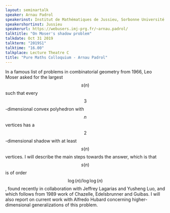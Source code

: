 ```yaml
---
layout: seminartalk
speaker: Arnau Padrol
speakerinst: Institut de Mathématiques de Jussieu, Sorbonne Université
speakershortinst: Jussieu
speakerurl: https://webusers.imj-prg.fr/~arnau.padrol/
talktitle: "On Moser's shadow problem"
talkdate: Oct 31 2019
talkterm: "2019S1"
talktime: "16.00"
talkplace: Lecture Theatre C
title: "Pure Maths Colloquium - Arnau Padrol"
---
```


 In a famous list of problems in combinatorial geometry from 1966, Leo Moser asked for the largest $$s(n)$$ such that every $$3$$-dimensional convex polyhedron with $$n$$ vertices has a $$2$$-dimensional shadow with at least $$s(n)$$ vertices. I will describe the main steps towards the answer, which is that $$s(n)$$ is of order 
 $$\log(n)/\log\log(n)$$, found recently in collaboration with Jeffrey Lagarias and Yusheng Luo, and which follows from 1989 work of Chazelle, Edelsbrunner and Guibas. I will also report on current work with Alfredo Hubard concerning higher-dimensional generalizations of this problem.      